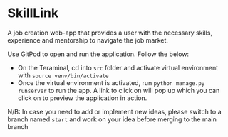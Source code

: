 # SkillLink
A job creation web-app that provides a user with the necessary skills, experience and mentorship to navigate the job market.

Use GitPod to open and run the application. Follow the below:
- On the Teraminal, cd into `src` folder and activate virtual environment with `source venv/bin/activate`
- Once the virtual environment is activated, run `python manage.py runserver` to run the app. A link to click on will pop up which you can click on to preview the application in action.

N/B: In case you need to add or implement new ideas, please switch to a branch named `start` and work on your idea before merging to the main branch
